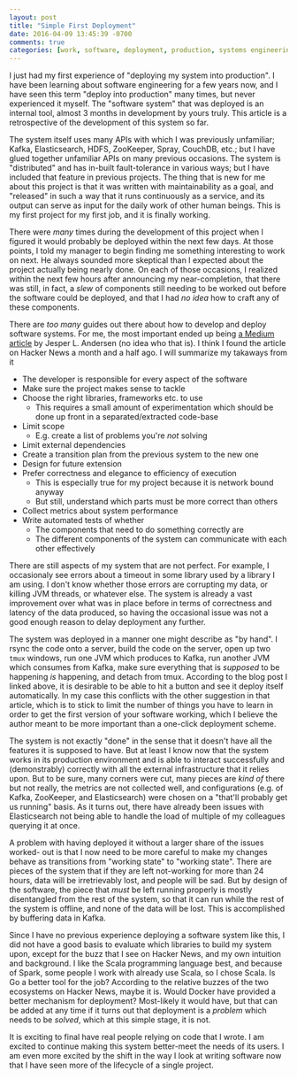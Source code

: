 ```yaml
---
layout: post
title: "Simple First Deployment"
date: 2016-04-09 13:45:39 -0700
comments: true
categories: [work, software, deployment, production, systems engineering, shipping, retrospective, milestone]
---
```


I just had my first experience of "deploying my system into production". I
have been learning about software engineering for a few years now, and I have
seen this term "deploy into production" many times, but never experienced it
myself. The "software system" that was deployed is an internal tool, almost 3
months in development by yours truly. This article is a retrospective of the
development of this system so far.

<!-- more -->

The system itself uses many APIs with which I was previously unfamiliar;
Kafka, Elasticsearch, HDFS, ZooKeeper, Spray, CouchDB, etc.; but I have glued
together unfamiliar APIs on many previous occasions. The system is
"distributed" and has in-built fault-tolerance in various ways; but I have
included that feature in previous projects. The thing that is new for me about
this project is that it was written with maintainability as a goal, and
"released" in such a way that it runs continuously as a service, and its
output can serve as input for the daily work of other human beings. This is my
first project for my first job, and it is finally working.

There were _many_ times during the development of this project when I figured
it would probably be deployed within the next few days. At those points, I
told my manager to begin finding me something interesting to work on next. He
always sounded more skeptical than I expected about the project actually being
nearly done. On each of those occasions, I realized within the next few hours
after announcing my near-completion, that there was still, in fact, a _slew_
of components still needing to be worked out before the software could be
deployed, and that I had _no idea_ how to craft any of these components.

There are _too many_ guides out there about how to develop and deploy software
systems. For me, the most important ended up being [a Medium article][stbl] by
Jesper L. Andersen (no idea who that is). I think I found the article on Hacker
News a month and a half ago. I will summarize my takaways from it

* The developer is responsible for every aspect of the software
* Make sure the project makes sense to tackle
* Choose the right libraries, frameworks etc. to use
    * This requires a small amount of experimentation which should be done up
      front in a separated/extracted code-base
* Limit scope
    * E.g. create a list of problems you're _not_ solving
* Limit external dependencies
* Create a transition plan from the previous system to the new one
* Design for future extension
* Prefer correctness and elegance to efficiency of execution
    * This is especially true for my project because it is network bound anyway
    * But still, understand which parts must be more correct than others
* Collect metrics about system performance
* Write automated tests of whether
    * The components that need to do something correctly are
    * The different components of the system can communicate with each other
      effectively

[stbl]: https://medium.com/@jlouis666/how-to-build-stable-systems-6fe9dcf32fc4

There are still aspects of my system that are not perfect. For example, I
occasionaly see errors about a timeout in some library used by a library I am
using. I don't know whether those errors are corrupting my data, or killing
JVM threads, or whatever else. The system is already a vast improvement over
what was in place before in terms of correctness and latency of the data
produced, so having the occasional issue was not a good enough reason to delay
deployment any further.

The system was deployed in a manner one might describe as "by hand". I rsync
the code onto a server, build the code on the server, open up two `tmux`
windows, run one JVM which produces to Kafka, run another JVM which consumes
from Kafka, make sure everything that is _supposed_ to be happening _is_
happening, and detach from tmux. According to the blog post I linked above, it
is desirable to be able to hit a button and see it deploy itself
automatically. In my case this conflicts with the other suggestion in that
article, which is to stick to limit the number of things you have to learn in
order to get the first version of your software working, which I believe the
author meant to be more important than a one-click deployment scheme.

The system is not exactly "done" in the sense that it doesn't have all the
features it is supposed to have. But at least I know now that the system works
in its production environment and is able to interact successfully and
(demonstrably) correctly with all the external infrastructure that it relies
upon. But to be sure, many corners were cut, many pieces are _kind of_ there
but not really, the metrics are not collected well, and configurations (e.g.
of Kafka, ZooKeeper, and Elasticsearch) were chosen on a "that'll probably get
us running" basis. As it turns out, there have already been issues with
Elasticsearch not being able to handle the load of multiple of my colleagues
querying it at once.

A problem with having deployed it without a larger share of the issues worked-
out is that I now need to be more careful to make my changes behave as
transitions from "working state" to "working state". There are pieces of the
system that if they are left not-working for more than 24 hours, data will be
irretrievably lost, and people will be sad. But by design of the software, the
piece that _must_ be left running properly is mostly disentangled from the
rest of the system, so that it can run while the rest of the system is
offline, and none of the data will be lost. This is accomplished by buffering
data in Kafka.

Since I have no previous experience deploying a software system like this, I
did not have a good basis to evaluate which libraries to build my system upon,
except for the buzz that I see on Hacker News, and my own intuition and
background. I like the Scala programming language best, and because of Spark,
some people I work with already use Scala, so I chose Scala. Is Go a better
tool for the job? According to the relative buzzes of the two ecosystems on
Hacker News, maybe it is. Would Docker have provided a better mechanism for
deployment? Most-likely it would have, but that can be added at any time if it
turns out that deployment is a _problem_ which needs to be _solved_, which at
this simple stage, it is not.

It is exciting to final have real people relying on code that I wrote. I am
excited to continue making this system better-meet the needs of its users. I
am even more excited by the shift in the way I look at writing software now
that I have seen more of the lifecycle of a single project.
